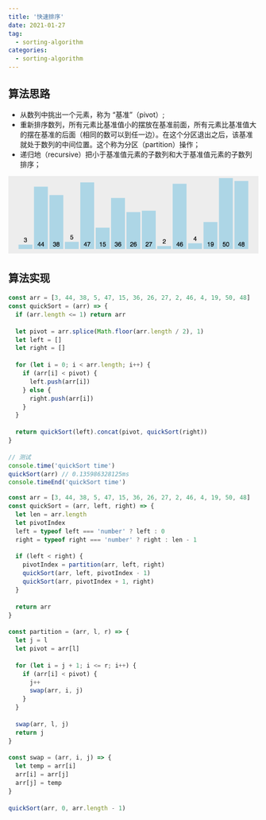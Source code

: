 ```yaml
---
title: '快速排序'
date: 2021-01-27
tag:
  - sorting-algorithm
categories:
  - sorting-algorithm
---
```


## 算法思路

- 从数列中挑出一个元素，称为 “基准”（pivot）;
- 重新排序数列，所有元素比基准值小的摆放在基准前面，所有元素比基准值大的摆在基准的后面（相同的数可以到任一边）。在这个分区退出之后，该基准就处于数列的中间位置。这个称为分区（partition）操作；
- 递归地（recursive）把小于基准值元素的子数列和大于基准值元素的子数列排序；

![快速排序](./images/quick_sort.gif)

## 算法实现

```js
const arr = [3, 44, 38, 5, 47, 15, 36, 26, 27, 2, 46, 4, 19, 50, 48]
const quickSort = (arr) => {
  if (arr.length <= 1) return arr

  let pivot = arr.splice(Math.floor(arr.length / 2), 1)
  let left = []
  let right = []

  for (let i = 0; i < arr.length; i++) {
    if (arr[i] < pivot) {
      left.push(arr[i])
    } else {
      right.push(arr[i])
    }
  }

  return quickSort(left).concat(pivot, quickSort(right))
}

// 测试
console.time('quickSort time')
quickSort(arr) // 0.135986328125ms
console.timeEnd('quickSort time')
```

```js
const arr = [3, 44, 38, 5, 47, 15, 36, 26, 27, 2, 46, 4, 19, 50, 48]
const quickSort = (arr, left, right) => {
  let len = arr.length
  let pivotIndex
  left = typeof left === 'number' ? left : 0
  right = typeof right === 'number' ? right : len - 1

  if (left < right) {
    pivotIndex = partition(arr, left, right)
    quickSort(arr, left, pivotIndex - 1)
    quickSort(arr, pivotIndex + 1, right)
  }

  return arr
}

const partition = (arr, l, r) => {
  let j = l
  let pivot = arr[l]

  for (let i = j + 1; i <= r; i++) {
    if (arr[i] < pivot) {
      j++
      swap(arr, i, j)
    }
  }

  swap(arr, l, j)
  return j
}

const swap = (arr, i, j) => {
  let temp = arr[i]
  arr[i] = arr[j]
  arr[j] = temp
}

quickSort(arr, 0, arr.length - 1)
```
